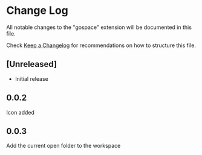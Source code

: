 # Change Log

All notable changes to the "gospace" extension will be documented in this file.

Check [Keep a Changelog](http://keepachangelog.com/) for recommendations on how to structure this file.

## [Unreleased]

- Initial release

## 0.0.2

Icon added

## 0.0.3

Add the current open folder to the workspace